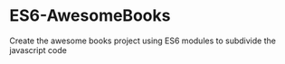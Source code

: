 # ES6-AwesomeBooks
Create the awesome books project using ES6 modules to subdivide the javascript code 
